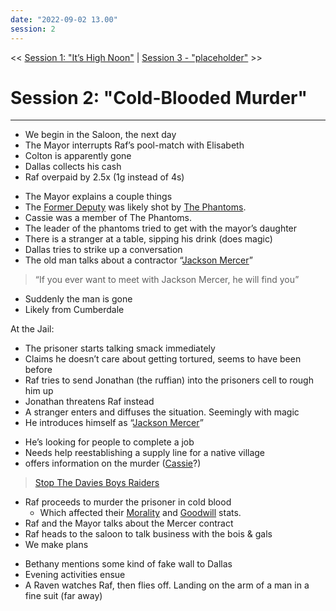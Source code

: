 ```yaml
---
date: "2022-09-02 13.00"
session: 2
---
```

<< [Session 1: "It’s High Noon"](Sessions/Session%201%20-%20"It’s%20High%20Noon".md)  | [Session 3 - "placeholder"](Session%203%20-%20"placeholder".md) >>

# Session 2: "Cold-Blooded Murder"

---

-   We begin in the Saloon, the next day
-   The Mayor interrupts Raf’s pool-match with Elisabeth
-   Colton is apparently gone
-   Dallas collects his cash
-   Raf overpaid by 2.5x (1g instead of 4s)

<!---->

-   The Mayor explains a couple things
-   The [Former Deputy](../Zettelkasten/Former%20Deputy.md) was likely shot by [The Phantoms](../Zettelkasten/The%20Phantoms.md).
-   Cassie was a member of The Phantoms.
-   The leader of the phantoms tried to get with the mayor’s daughter
-   There is a stranger at a table, sipping his drink (does magic)
-   Dallas tries to strike up a conversation
-   The old man talks about a contractor “[Jackson Mercer](../Zettelkasten/Jackson%20Mercer.md)”
> “If you ever want to meet with Jackson Mercer, he will find you”
-   Suddenly the man is gone
-   Likely from Cumberdale


At the Jail:
-   The prisoner starts talking smack immediately
-   Claims he doesn’t care about getting tortured, seems to have been before
-   Raf tries to send Jonathan (the ruffian) into the prisoners cell to rough him up
-   Jonathan threatens Raf instead
-   A stranger enters and diffuses the situation. Seemingly with magic
-   He introduces himself as “[Jackson Mercer](../Zettelkasten/Jackson%20Mercer.md)”

<!---->

-   He’s looking for people to complete a job
-   Needs help reestablishing a supply line for a native village
-   offers information on the murder ([Cassie](../Zettelkasten/Cassie.md)?)

> [Stop The Davies Boys Raiders](../Quests/Stop%20The%20Davies%20Boys%20Raiders.md)

<!---->

-   Raf proceeds to murder the prisoner in cold blood
	- Which affected their [Morality](../Zettelkasten/Morality.md) and [Goodwill](../Zettelkasten/Goodwill.md) stats.
-   Raf and the Mayor talks about the Mercer contract
-   Raf heads to the saloon to talk business with the bois & gals
-   We make plans

<!---->

-   Bethany mentions some kind of fake wall to Dallas
-   Evening activities ensue
-   A Raven watches Raf, then flies off. Landing on the arm of a man in a fine suit (far away)

